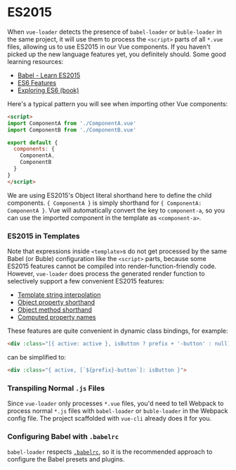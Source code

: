 # ES2015

When `vue-loader` detects the presence of `babel-loader` or `buble-loader` in the same project, it will use them to process the `<script>` parts of all `*.vue` files, allowing us to use ES2015 in our Vue components. If you haven't picked up the new language features yet, you definitely should. Some good learning resources:

- [Babel - Learn ES2015](https://babeljs.io/docs/learn-es2015/)
- [ES6 Features](https://github.com/lukehoban/es6features)
- [Exploring ES6 (book)](https://leanpub.com/exploring-es6)

Here's a typical pattern you will see when importing other Vue components:

``` html
<script>
import ComponentA from './ComponentA.vue'
import ComponentB from './ComponentB.vue'

export default {
  components: {
    ComponentA,
    ComponentB
  }
}
</script>
```

We are using ES2015's Object literal shorthand here to define the child components. `{ ComponentA }` is simply shorthand for `{ ComponentA: ComponentA }`. Vue will automatically convert the key to `component-a`, so you can use the imported component in the template as `<component-a>`.

### ES2015 in Templates

Note that expressions inside `<template>`s do not get processed by the same Babel (or Buble) configuration like the `<script>` parts, because some ES2015 features cannot be compiled into render-function-friendly code. However, `vue-loader` does process the generated render function to selectively support a few convenient ES2015 features:

- [Template string interpolation](http://es6-features.org/#StringInterpolation)
- [Object property shorthand](http://es6-features.org/#PropertyShorthand)
- [Object method shorthand](http://es6-features.org/#MethodProperties)
- [Computed property names](http://es6-features.org/#ComputedPropertyNames)

These features are quite convenient in dynamic class bindings, for example:

``` html
<div :class="[{ active: active }, isButton ? prefix + '-button' : null]">
```

can be simplified to:

``` html
<div :class="{ active, [`${prefix}-button`]: isButton }">
```

### Transpiling Normal `.js` Files

Since `vue-loader` only processes `*.vue` files, you'd need to tell Webpack to process normal `*.js` files with `babel-loader` or `buble-loader` in the Webpack config file. The project scaffolded with `vue-cli` already does it for you.

### Configuring Babel with `.babelrc`

`babel-loader` respects [`.babelrc`](https://babeljs.io/docs/usage/babelrc/), so it is the recommended approach to configure the Babel presets and plugins.
